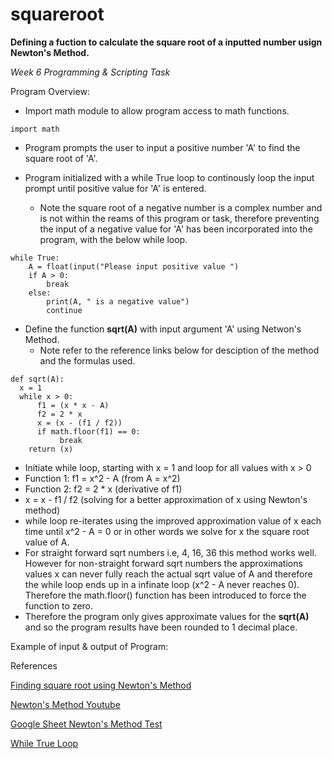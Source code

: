 # squareroot
**Defining a fuction to calculate the square root of a inputted number usign Newton's Method.**

*Week 6 Programming & Scripting Task*

Program Overview:

- Import math module to allow program access to math functions.
```
import math
```
- Program prompts the user to input a positive number 'A' to find the square root of 'A'.

- Program initialized with a while True loop to continously loop the input prompt until positive value for 'A' is entered.
  - Note the square root of a negative number is a complex number and is not within the reams of this program or task, therefore preventing the input of a negative value for 'A' has been incorporated into the program, with the below while loop.
```
while True:                         
    A = float(input("Please input positive value ")
    if A > 0:                       
        break                       
    else:                           
        print(A, " is a negative value")
        continue
```
- Define the function **sqrt(A)** with input argument 'A' using Netwon's Method.
  - Note refer to the reference links below for desciption of the method and the formulas used.
```
def sqrt(A): 
  x = 1
  while x > 0:
      f1 = (x * x - A)           
      f2 = 2 * x                 
      x = (x - (f1 / f2))         
      if math.floor(f1) == 0:     
           break                   
    return (x)
```
  - Initiate while loop, starting with x = 1 and loop for all values with x > 0 
  - Function 1: f1 = x^2 - A  (from A = x^2)
  - Function 2: f2 = 2 * x    (derivative of f1)
  - x = x - f1 / f2           (solving for a better approximation of x using Newton's method)
  - while loop re-iterates using the improved approximation value of x each time until x^2 - A = 0 or in other words we solve for x the square root value of A.
  - For straight forward sqrt numbers i.e, 4, 16, 36 this method works well. However for non-straight forward sqrt numbers the approximations values x can never fully reach the actual sqrt value of A and therefore the while loop ends up in a infinate loop (x^2 - A never reaches 0). Therefore the math.floor() function has been introduced to force the function to zero.
- Therefore the program only gives approximate values for the **sqrt(A)** and so the program results have been rounded to 1 decimal place.

Example of input & output of Program:


References

[Finding square root using Newton's Method](https://www.math.upenn.edu/~kazdan/202F09/sqrt.pdf])

[Newton's Method Youtube](https://www.youtube.com/watch?v=1uN8cBGVpfs)

[Google Sheet Newton's Method Test](https://docs.google.com/spreadsheets/d/1XdYph3rWyFUW1V87tzbpFzPePt--ykv3IMzU9g2qohI/edit?usp=sharing)

[While True Loop](https://stackoverflow.com/questions/14907067/how-do-i-restart-a-program-based-on-user-input)


